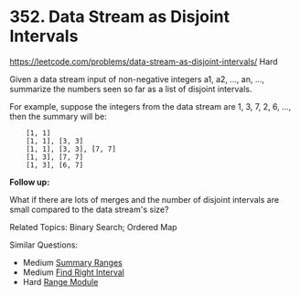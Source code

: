 # 352. Data Stream as Disjoint Intervals
<https://leetcode.com/problems/data-stream-as-disjoint-intervals/>
Hard

Given a data stream input of non-negative integers a1, a2, ..., an, ..., summarize the numbers seen so far as a list of disjoint intervals.

For example, suppose the integers from the data stream are 1, 3, 7, 2, 6, ..., then the summary will be:
```
    [1, 1]
    [1, 1], [3, 3]
    [1, 1], [3, 3], [7, 7]
    [1, 3], [7, 7]
    [1, 3], [6, 7]
``` 

**Follow up:**

What if there are lots of merges and the number of disjoint intervals are small compared to the data stream's size?

Related Topics: Binary Search; Ordered Map

Similar Questions: 
* Medium [Summary Ranges](https://leetcode.com/problems/summary-ranges/)
* Medium [Find Right Interval](https://leetcode.com/problems/find-right-interval/)
* Hard [Range Module](https://leetcode.com/problems/range-module/)